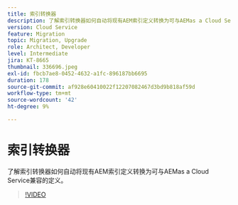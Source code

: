 ```yaml
---
title: 索引转换器
description: 了解索引转换器如何自动将现有AEM索引定义转换为可与AEMas a Cloud Service兼容的定义。
version: Cloud Service
feature: Migration
topic: Migration, Upgrade
role: Architect, Developer
level: Intermediate
jira: KT-8665
thumbnail: 336696.jpeg
exl-id: fbcb7ae8-0452-4632-a1fc-896187bb6695
duration: 178
source-git-commit: af928e60410022f12207082467d3bd9b818af59d
workflow-type: tm+mt
source-wordcount: '42'
ht-degree: 9%

---
```


# 索引转换器

了解索引转换器如何自动将现有AEM索引定义转换为可与AEMas a Cloud Service兼容的定义。

>[!VIDEO](https://video.tv.adobe.com/v/336696?quality=12&learn=on)
